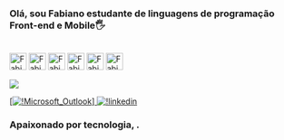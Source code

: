 ### Olá, sou Fabiano estudante de linguagens de programação Front-end e Mobile🖐️

<div style= "display: inline_block"><br>
   <img alingn="center" alt="Fabin-HTML5" heigth="30" width="30" src="https://cdn.jsdelivr.net/gh/devicons/devicon@latest/icons/html5/html5-original.svg"> 
   <img alingn="center" alt="Fabin-CSS" heigth="30" width="30" src="https://cdn.jsdelivr.net/gh/devicons/devicon@latest/icons/css3/css3-original.svg">
   <img alingn="center" alt="Fabin-JavaScript" heigth="30" width="30" src="https://cdn.jsdelivr.net/gh/devicons/devicon@latest/icons/javascript/javascript-original.svg">
   <img alingn="center" alt="Fabin-csharp" heigth="30" width="30" src="https://cdn.jsdelivr.net/gh/devicons/devicon@latest/icons/csharp/csharp-original.svg">
   <img alingn="center" alt="Fabin-flutter" heigth="30" width="30" src="https://cdn.jsdelivr.net/gh/devicons/devicon@latest/icons/flutter/flutter-original.svg">
   <img alingn="center" alt="Fabin-dart" heigth="30" width="30" src="https://cdn.jsdelivr.net/gh/devicons/devicon@latest/icons/dart/dart-original.svg">
</div>

<a href="mailto:fabiano_eja@hotmail.com"><img src="https://img.shields.io/badge/Microsoft_Outlook-0078D4?style=for-the-badge&logo=microsoft-outlook&logoColor=white"/> 

[![!Microsoft_Outlook](https://img.shields.io/badge/Microsoft_Outlook-0078D4?style=for-the-badge&logo=microsoft-outlook&logoColor=white)] 
[![!linkedin](https://img.shields.io/badge/LinkedIn-0077B5?style=for-the-badge&logo=linkedin&logoColor=white)](https://www.linkedin.com/in/fabiano-vitor-792795102/)
  
### Apaixonado por tecnologia, .

